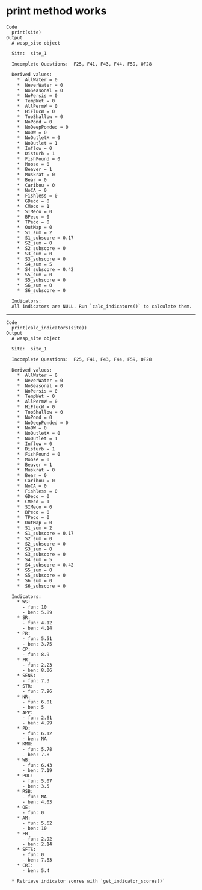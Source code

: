 # print method works

    Code
      print(site)
    Output
      A wesp_site object
      
      Site:  site_1 
      
      Incomplete Questions:  F25, F41, F43, F44, F59, OF28 
      
      Derived values:
        *  AllWater = 0
        *  NeverWater = 0
        *  NoSeasonal = 0
        *  NoPersis = 0
        *  TempWet = 0
        *  AllPermW = 0
        *  HiFlucW = 0
        *  TooShallow = 0
        *  NoPond = 0
        *  NoDeepPonded = 0
        *  NoOW = 0
        *  NoOutletX = 0
        *  NoOutlet = 1
        *  Inflow = 0
        *  Disturb = 1
        *  FishFound = 0
        *  Moose = 0
        *  Beaver = 1
        *  Muskrat = 0
        *  Bear = 0
        *  Caribou = 0
        *  NoCA = 0
        *  Fishless = 0
        *  GDeco = 0
        *  CMeco = 1
        *  SIMeco = 0
        *  BPeco = 0
        *  TPeco = 0
        *  OutMap = 0
        *  S1_sum = 2
        *  S1_subscore = 0.17
        *  S2_sum = 0
        *  S2_subscore = 0
        *  S3_sum = 0
        *  S3_subscore = 0
        *  S4_sum = 5
        *  S4_subscore = 0.42
        *  S5_sum = 0
        *  S5_subscore = 0
        *  S6_sum = 0
        *  S6_subscore = 0
      
      Indicators:
      All indicators are NULL. Run `calc_indicators()` to calculate them.

---

    Code
      print(calc_indicators(site))
    Output
      A wesp_site object
      
      Site:  site_1 
      
      Incomplete Questions:  F25, F41, F43, F44, F59, OF28 
      
      Derived values:
        *  AllWater = 0
        *  NeverWater = 0
        *  NoSeasonal = 0
        *  NoPersis = 0
        *  TempWet = 0
        *  AllPermW = 0
        *  HiFlucW = 0
        *  TooShallow = 0
        *  NoPond = 0
        *  NoDeepPonded = 0
        *  NoOW = 0
        *  NoOutletX = 0
        *  NoOutlet = 1
        *  Inflow = 0
        *  Disturb = 1
        *  FishFound = 0
        *  Moose = 0
        *  Beaver = 1
        *  Muskrat = 0
        *  Bear = 0
        *  Caribou = 0
        *  NoCA = 0
        *  Fishless = 0
        *  GDeco = 0
        *  CMeco = 1
        *  SIMeco = 0
        *  BPeco = 0
        *  TPeco = 0
        *  OutMap = 0
        *  S1_sum = 2
        *  S1_subscore = 0.17
        *  S2_sum = 0
        *  S2_subscore = 0
        *  S3_sum = 0
        *  S3_subscore = 0
        *  S4_sum = 5
        *  S4_subscore = 0.42
        *  S5_sum = 0
        *  S5_subscore = 0
        *  S6_sum = 0
        *  S6_subscore = 0
      
      Indicators:
        * WS:  
          - fun: 10 
          - ben: 5.89 
        * SR:  
          - fun: 4.12 
          - ben: 4.14 
        * PR:  
          - fun: 5.51 
          - ben: 3.75 
        * CP:  
          - fun: 8.9 
        * FR:  
          - fun: 2.23 
          - ben: 8.06 
        * SENS:  
          - fun: 7.3 
        * STR:  
          - fun: 7.96 
        * NR:  
          - fun: 6.01 
          - ben: 5 
        * APP:  
          - fun: 2.61 
          - ben: 4.99 
        * PD:  
          - fun: 6.12 
          - ben: NA 
        * KMH:  
          - fun: 5.78 
          - ben: 7.8 
        * WB:  
          - fun: 6.43 
          - ben: 7.19 
        * POL:  
          - fun: 5.07 
          - ben: 3.5 
        * RSB:  
          - fun: NA 
          - ben: 4.03 
        * OE:  
          - fun: 0 
        * AM:  
          - fun: 5.62 
          - ben: 10 
        * FH:  
          - fun: 2.92 
          - ben: 2.14 
        * SFTS:  
          - fun: 0 
          - ben: 7.83 
        * CRI:  
          - ben: 5.4 
      
      * Retrieve indicator scores with `get_indicator_scores()`

